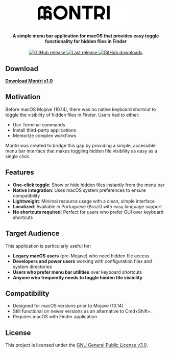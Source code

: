 <h1 align="center">
  <br>
    <img src="assets/logo.svg" alt="Montri" width="300">
  <br>
</h1>

<h4 align="center">A simple menu bar application for macOS that provides easy toggle functionality for hidden files in Finder</h4>

<p align="center">
  <a href="https://github.com/ArturGuedes/Montri/releases">
    <img src="https://img.shields.io/github/release/ArturGuedes/Montri.svg" alt="GitHub release">
  </a>
  <a href="https://github.com/ArturGuedes/Montri/releases">
    <img src="https://img.shields.io/github/release-date/ArturGuedes/Montri.svg" alt="Last release">
  </a>
  <a href="https://github.com/ArturGuedes/Montri/releases">
    <img src="https://img.shields.io/github/downloads/ArturGuedes/Montri/total.svg" alt="GitHub downloads">
  </a>
</p>

## Download

**[Download Montri v1.0](https://github.com/ArturGuedes/Montri/releases/download/v1.0/Montri.app.zip)**

## Motivation

Before macOS Mojave (10.14), there was no native keyboard shortcut to toggle the visibility of hidden files in Finder. Users had to either:

- Use Terminal commands
- Install third-party applications
- Memorize complex workflows

Montri was created to bridge this gap by providing a simple, accessible menu bar interface that makes toggling hidden file visibility as easy as a single click.

## Features

- **One-click toggle**: Show or hide hidden files instantly from the menu bar
- **Native integration**: Uses macOS system preferences to ensure compatibility
- **Lightweight**: Minimal resource usage with a clean, simple interface
- **Localized**: Available in Portuguese (Brazil) with easy language support
- **No shortcuts required**: Perfect for users who prefer GUI over keyboard shortcuts

## Target Audience

This application is particularly useful for:

- **Legacy macOS users** (pre-Mojave) who need hidden file access
- **Developers and power users** working with configuration files and system directories
- **Users who prefer menu bar utilities** over keyboard shortcuts
- **Anyone who frequently needs to toggle hidden file visibility**

## Compatibility

- Designed for macOS versions prior to Mojave (10.14)
- Still functional on newer versions as an alternative to Cmd+Shift+.
- Requires macOS with Finder application

## License

This project is licensed under the [GNU General Public License v3.0](LICENSE).
